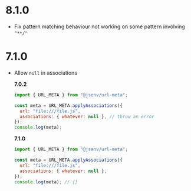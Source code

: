 # 8.1.0

- Fix pattern matching behaviour not working on some pattern involving `"**/"`

# 7.1.0

- Allow `null` in associations

  **7.0.2**

  ```js
  import { URL_META } from "@jsenv/url-meta";

  const meta = URL_META.applyAssociations({
    url: "file:///file.js",
    associations: { whatever: null }, // throw an error
  });
  console.log(meta);
  ```

  **7.1.0**

  ```js
  import { URL_META } from "@jsenv/url-meta";

  const meta = URL_META.applyAssociations({
    url: "file:///file.js",
    associations: { whatever: null },
  });
  console.log(meta); // {}
  ```
